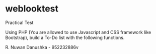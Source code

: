 # weblooktest
Practical Test

Using PHP (You are allowed to use Javascript and CSS framework like Bootstrap), build a To-Do list with the following functions.

R. Nuwan Danushka - 952232886v
